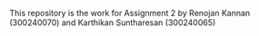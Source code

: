 This repository is the work for Assignment 2 by Renojan Kannan (300240070) and Karthikan Suntharesan (300240065)